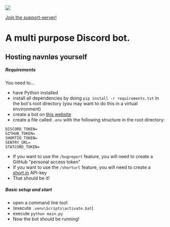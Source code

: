 ![](https://github.com/joseywoermann/navnlos/blob/master/assets/navnlos.PNG)

[Join the support-server!](https://discord.gg/52TbNHPBU9)

# A multi purpose Discord bot.

## Hosting navnløs yourself

##### Requirements

You need to...

-   have Python installed
-   install all dependencies by doing `pip install -r requirements.txt` in the bot's root directory (you may want to do this in a virtual environment)
-   create a bot on [this website](https://discord.com/developers/applications/)
-   create a file called `.env` with the following structure in the root directory:

```
DISCORD_TOKEN=
GITHUB_TOKEN=
SHORTIO_TOKEN=
SENTRY_URL=
STATCORD_TOKEN=
```

-   If you want to use the `/bugreport` feature, you will need to create a GitHub "personal access token"
-   If you want to use the `/shorturl` feature, you will need to create a [short.io](https://short.io/) API-key
-   That should be it!

##### Basic setup and start

-   open a command line tool
-   (execute `.venv\Scripts\activate.bat`)
-   execute `python main.py`
-   Now the bot should be running!
